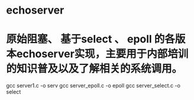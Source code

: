# echoserver
原始阻塞、 基于select 、 epoll 的各版本echoserver实现，主要用于内部培训的知识普及以及了解相关的系统调用。
=====

gcc server1.c -o serv
gcc server_epoll.c -o epoll
gcc server_select.c -o select
